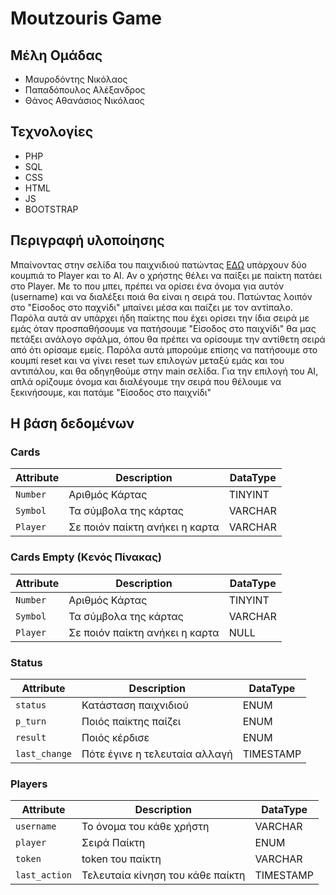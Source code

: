 # Moutzouris Game
 
 ## Μέλη Ομάδας
   * Μαυροδόντης Νικόλαος
   * Παπαδόπουλος Αλέξανδρος
   * Θάνος Αθανάσιος Νικόλαος 

## Τεχνολογίες
* PHP
* SQL
* CSS
* HTML
* JS
* BOOTSTRAP

## Περιγραφή υλοποίησης
 Μπαίνοντας στην σελίδα του παιχνιδιού πατώντας [ΕΔΩ](https://users.it.teithe.gr/~it185223/ADISE21_Sfouggarakides/www/) υπάρχουν δύο κουμπιά το Player και το AI. Αν ο χρήστης θέλει να παίξει με παίκτη πατάει στο Player. Με το που μπει, πρέπει να ορίσει ένα όνομα για αυτόν (username) και να διαλέξει ποιά θα είναι η σειρά του. Πατώντας λοιπόν στο "Είσοδος στο παχνίδι" μπαίνει μέσα και παίζει με τον αντίπαλο. Παρόλα αυτά αν υπάρχει ήδη παίκτης που έχει ορίσει την ίδια σειρά με εμάς όταν προσπαθήσουμε να πατήσουμε "Είσοδος στο παιχνίδι" θα μας πετάξει ανάλογο σφάλμα, όπου θα πρέπει να ορίσουμε την αντίθετη σειρά από ότι ορίσαμε εμείς. Παρόλα αυτά μπορούμε επίσης να πατήσουμε στο κουμπί reset και να γίνει reset των επιλογών μεταξύ εμάς και του αντιπάλου, και θα οδηγηθούμε στην main σελίδα. Για την επιλογή του AI, απλά ορίζουμε όνομα και διαλέγουμε την σειρά που θέλουμε να ξεκινήσουμε, και πατάμε "Είσοδος στο παιχνίδι"
 

## Η βάση δεδομένων
 ### Cards
 | Attribute | Description | DataType 
 | --- | --- | ---
 | `Number` | Αριθμός Κάρτας | TINYINT
 | `Symbol` | Τα σύμβολα της κάρτας | VARCHAR
 | `Player` | Σε ποιόν παίκτη ανήκει η καρτα | VARCHAR
 
  ### Cards Empty (Κενός Πίνακας)
 | Attribute | Description | DataType 
 | --- | --- | ---
 | `Number` | Αριθμός Κάρτας | TINYINT
 | `Symbol` | Τα σύμβολα της κάρτας | VARCHAR
 | `Player` | Σε ποιόν παίκτη ανήκει η καρτα | NULL

  ### Status
  | Attribute | Description | DataType 
  | --- | --- | ---
  | `status` | Κατάσταση παιχνιδιού | ENUM
  | `p_turn` | Ποιός παίκτης παίζει | ENUM
  | `result` | Ποιός κέρδισε | ENUM
  | `last_change` | Πότε έγινε η τελευταία αλλαγή | TIMESTAMP

 ### Players
  | Attribute | Description | DataType 
  | --- | --- | ---
  | `username` | Το όνομα του κάθε χρήστη | VARCHAR
  | `player` | Σειρά Παίκτη | ENUM
  | `token` | token του παίκτη | VARCHAR
  | `last_action` | Τελευταία κίνηση του κάθε παίκτη | TIMESTAMP

 
